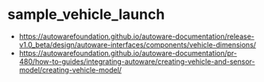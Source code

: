 # sample_vehicle_launch

* https://autowarefoundation.github.io/autoware-documentation/release-v1.0_beta/design/autoware-interfaces/components/vehicle-dimensions/
* https://autowarefoundation.github.io/autoware-documentation/pr-480/how-to-guides/integrating-autoware/creating-vehicle-and-sensor-model/creating-vehicle-model/

